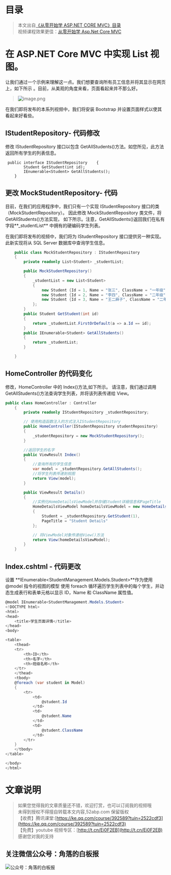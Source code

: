 # 目录
> 本文出自[《从零开始学 ASP.NET CORE MVC》目录](https://www.52abp.com/wiki/mvc/0.1.4/1.Intro) </br>
> 视频课程效果更佳：[从零开始学 Asp.Net Core MVC](https://study.163.com/course/courseMain.htm?courseId=1209215803&share=2&shareId=400000000309007) </br>

# 在 ASP.NET Core MVC 中实现 List 视图。

让我们通过一个示例来理解这一点。我们想要查询所有员工信息并将其显示在网页上，如下所示
。目前，从美观的角度来看，页面看起来并不那么好。

> ![image.png](https://upload-images.jianshu.io/upload_images/1979022-c29178c235edc967.png?imageMogr2/auto-orient/strip%7CimageView2/2/w/1240)

在我们即将发布的本系列视频中，我们将安装 Bootstrap 并设置页面样式以使其看起来好看些。

## IStudentRepository- 代码修改

修改 IStudentRepository 接口以包含 GetAllStudents()方法。如您所见，此方法返回所有学生的列表信息。

```
 public interface IStudentRepository    {
        Student GetStudent(int id);
        IEnumerable<Student> GetAllStudents();
    }
```

## 更改 MockStudentRepository- 代码

目前，在我们的应用程序中，我们只有一个实现 IStudentRepository 接口的类（MockStudentRepository）。
因此修改 MockStudentRepository 类文件，将 GetAllStudents()方法实现，
如下所示。注意，GetAllStudents()返回我们在私有字段**\_studentList** 中拥有的硬编码学生列表。

在我们即将发布的视频中，我们将为 IStudentRepository 接口提供另一种实现。此新实现将从 SQL Server 数据库中查询学生信息。

```csharp
    public class MockStudentRepository : IStudentRepository
    {
        private readonly List<Student> _studentList;

        public MockStudentRepository()
        {
            _studentList = new List<Student>
            {
                new Student {Id = 1, Name = "张三", ClassName = "一年级", Email = "Tony-zhang@52abp.com"},
                new Student {Id = 2, Name = "李四", ClassName = "二年级", Email = "lisi@52abp.com"},
                new Student {Id = 3, Name = "王二麻子", ClassName = "二年级", Email = "wang@52abp.com"}
            };
        }
        public Student GetStudent(int id)
        {
            return _studentList.FirstOrDefault(a => a.Id == id);
        }
        public IEnumerable<Student> GetAllStudents()
        {
            return _studentList;
        }

    }
```

## HomeController 的代码变化

修改，HomeController 中的 Index()方法,如下所示。
请注意，我们通过调用 GetAllStudents()方法查询学生列表，并将该列表传递给 View。

```csharp
public class HomeController : Controller
    {
        private readonly IStudentRepository _studentRepository;

        // 使用构造函数注入的方式注入IStudentRepository
        public HomeController(IStudentRepository studentRepository)
        {
            _studentRepository = new MockStudentRepository();
        }

        //返回学生的名字
        public ViewResult Index()
        {
            //查询所有的学生信息
            var model = _studentRepository.GetAllStudents();
            //将学生列表传递到视图
            return View(model);
        }

        public ViewResult Details()
        {
            //实例化HomeDetailsViewModel并存储Student详细信息和PageTitle
            HomeDetailsViewModel homeDetailsViewModel = new HomeDetailsViewModel()
            {
                Student = _studentRepository.GetStudent(1),
                PageTitle = "Student Details"
            };

            // 将ViewModel对象传递给View()方法
            return View(homeDetailsViewModel);
        }
    }
```

## Index.cshtml - 代码更改

设置 **IEnumerable<StudentManagement.Models.Student>**作为使用@model 指令的视图的模型
使用 foreach 循环遍历学生列表中的每个学生，并动态生成表行和表单元格以显示 ID，Name 和 ClassName 属性值。

```csharp
@model IEnumerable<StudentManagement.Models.Student>
<!DOCTYPE html>
<html>
<head>
    <title>学生页面详情</title>
</head>
<body>

<table>
    <thead>
    <tr>
        <th>ID</th>
        <th>名字</th>
        <th>班级名称</th>
    </tr>
    </thead>
    <tbody>
    @foreach (var student in Model)
    {
        <tr>
            <td>
                @student.Id
            </td>
            <td>
                @student.Name
            </td>
            <td>
                @student.ClassName
            </td>
        </tr>
    }
    </tbody>
</table>

</body>
</html>
```

# 文章说明

> 如果您觉得我的文章质量还不错，欢迎打赏，也可以订阅我的视频哦 </br>
> 未得到授权不得擅自转载本文内容,52abp.com 保留版权 </br>
> 【收费】腾讯课堂:[https://ke.qq.com/course/392589?tuin=2522cdf3](https://ke.qq.com/course/392589?tuin=2522cdf3) </br>
> 【免费】youtube 视频专区：[http://t.cn/Ei0F2EB](http://t.cn/Ei0F2EB) </br>
> 感谢您对我的支持

## 关注微信公众号：角落的白板报

![公众号：角落的白板报](https://upload-images.jianshu.io/upload_images/1979022-f19c505c18160c16.png)

